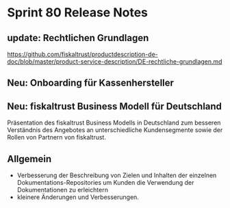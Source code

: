# Sprint 80 Release Notes

## update: Rechtlichen Grundlagen

https://github.com/fiskaltrust/productdescription-de-doc/blob/master/product-service-description/DE-rechtliche-grundlagen.md

## Neu: Onboarding für Kassenhersteller



## Neu: fiskaltrust Business Modell für Deutschland

Präsentation des fiskaltrust Business Modells in Deutschland zum besseren Verständnis des Angebotes an unterschiedliche Kundensegmente sowie der Rollen von Partnern von fiskaltrust.

## Allgemein

- Verbesserung der Beschreibung von Zielen und Inhalten der einzelnen Dokumentations-Repositories um Kunden die Verwendung der Dokumentationen zu erleichtern
- kleinere Änderungen und Verbesserungen.